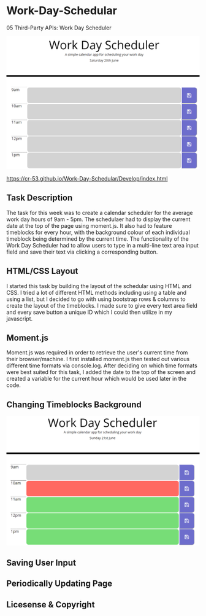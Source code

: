 # Work-Day-Schedular
05 Third-Party APIs: Work Day Scheduler

![Home Page](Assets/WorkDaySchedular.png)

https://cr-53.github.io/Work-Day-Schedular/Develop/index.html

## Task Description
The task for this week was to create a calendar scheduler for the average work day hours of 9am - 5pm. The schedulaer had to display the current date at the top of the page using moment.js. It also had to feature timeblocks for every hour, with the background colour of each individual timeblock being determined by the current time. The functionality of the Work Day Scheduler had to allow users to type in a multi-line text area input field and save their text via clicking a corresponding button.

## HTML/CSS Layout 
I started this task by building the layout of the schedular using HTML and CSS. I tried a lot of different HTML methods including using a table and using a list, but I decided to go with using bootstrap rows & columns to create the layout of the timeblocks. I made sure to give every text area field and every save button a unique ID which I could then utilize in my javascript.

## Moment.js
Moment.js was required in order to retrieve the user's current time from their browser/machine. I first installed moment.js then tested out various different time formats via console.log. After deciding on which time formats were best suited for this task, I added the date to the top of the screen and created a variable for the current hour which would be used later in the code.

## Changing Timeblocks Background
![Current Time](Assets/CurrentTime.png)

## Saving User Input


## Periodically Updating Page


## Licesense & Copyright
